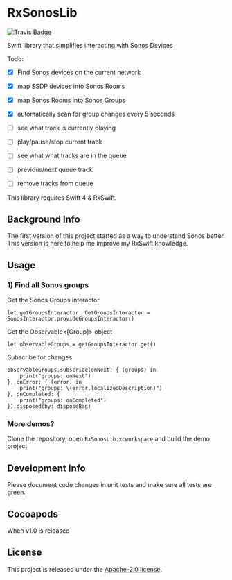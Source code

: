 # RxSonosLib
[![Travis Badge](https://api.travis-ci.org/stefanrenne/RxSonosLib.svg?branch=master)](https://travis-ci.org/stefanrenne/RxSonosLib)
<!--[![CocoaPods Version Badge](https://img.shields.io/cocoapods/v/RxSonosLib.svg)](https://cocoapods.org/pods/RxSonosLib)
![Supported Platforms Badge](https://img.shields.io/cocoapods/p/RxSonosLib.svg)
[![Percentage Documented Badge](https://img.shields.io/cocoapods/metrics/doc-percent/RxSonosLib.svg)](http://cocoadocs.org/docsets/RxSonosLib)
[![License Badge](https://img.shields.io/cocoapods/l/RxSonosLib.svg)](LICENSE)-->

Swift library that simplifies interacting with Sonos Devices

Todo:

- [x] Find Sonos devices on the current network
- [x] map SSDP devices into Sonos Rooms
- [x] map Sonos Rooms into Sonos Groups
- [x] automatically scan for group changes every 5 seconds
- [ ] see what track is currently playing
- [ ] play/pause/stop current track
- [ ] see what what tracks are in the queue
- [ ] previous/next queue track
- [ ] remove tracks from queue


This library requires Swift 4 & RxSwift.

## Background Info
The first version of this project started as a way to understand Sonos better. This version is here to help me improve my RxSwift knowledge.

## Usage

### 1) Find all Sonos groups

Get the Sonos Groups interactor


```
let getGroupsInteractor: GetGroupsInteractor = SonosInteractor.provideGroupsInteractor()
```

Get the Observable<[Group]> object

```
let observableGroups = getGroupsInteractor.get()
```

	
Subscribe for changes

```
observableGroups.subscribe(onNext: { (groups) in
	print("groups: onNext")
}, onError: { (error) in
	print("groups: \(error.localizedDescription)")
}, onCompleted: {
	print("groups: onCompleted")
}).disposed(by: disposeBag)
```

    
### More demos?

Clone the repository, open `RxSonosLib.xcworkspace` and build the demo project

## Development Info
Please document code changes in unit tests and make sure all tests are green.

## Cocoapods

When v1.0 is released

## License
This project is released under the [Apache-2.0 license](LICENSE.txt).
